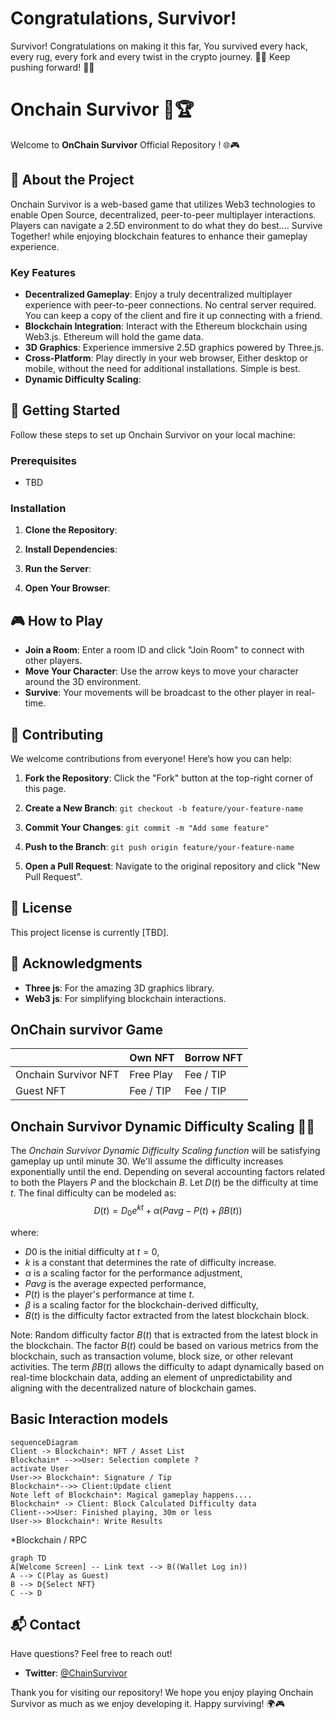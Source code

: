 # Congratulations, Survivor!

Survivor! Congratulations on making it this far, You survived every hack, every rug, every fork and every twist in the crypto journey. 🚀💪 Keep pushing forward! 🌟🔥

# Onchain Survivor 🔗🏆

Welcome to **OnChain Survivor** Official Repository ! 🌐🎮

## 🌟 About the Project

Onchain Survivor is a web-based game that utilizes Web3 technologies to enable Open Source, decentralized, peer-to-peer multiplayer interactions. Players can navigate a 2.5D environment to do what they do best.... Survive Together! while enjoying blockchain features to enhance their gameplay experience.

### Key Features

- **Decentralized Gameplay**: Enjoy a truly decentralized multiplayer experience with peer-to-peer connections. No central server required.  You can keep a copy of the client and fire it up connecting with a friend. 
- **Blockchain Integration**: Interact with the Ethereum blockchain using Web3.js. Ethereum will hold the game data. 
- **3D Graphics**: Experience immersive 2.5D graphics powered by Three.js.
- **Cross-Platform**: Play directly in your web browser, Either desktop or mobile, without the need for additional installations. Simple is best.
- **Dynamic Difficulty Scaling**:

## 🚀 Getting Started

Follow these steps to set up Onchain Survivor on your local machine:

### Prerequisites

- TBD

### Installation

1. **Clone the Repository**:

2. **Install Dependencies**:

4. **Run the Server**:
    
5.  **Open Your Browser**: 


## 🎮 How to Play

-   **Join a Room**: Enter a room ID and click "Join Room" to connect with other players.
-   **Move Your Character**: Use the arrow keys to move your character around the 3D environment.
-   **Survive**: Your movements will be broadcast to the other player in real-time.

## 🤝 Contributing

We welcome contributions from everyone! Here’s how you can help:

1.  **Fork the Repository**: Click the "Fork" button at the top-right corner of this page.
2.  **Create a New Branch**:
    `git checkout -b feature/your-feature-name` 
    
3.  **Commit Your Changes**:
    `git commit -m "Add some feature"` 
    
4.  **Push to the Branch**:
    `git push origin feature/your-feature-name` 
    
5.  **Open a Pull Request**: Navigate to the original repository and click "New Pull Request".

## 📜 License

This project license is currently [TBD]. 

## 🙏 Acknowledgments

-   **Three js**: For the amazing 3D graphics library.
-   **Web3 js**: For simplifying blockchain interactions.


## OnChain survivor Game 


|                |Own NFT                          |Borrow NFT                         |
|----------------|-------------------------------|-----------------------------|
|Onchain Survivor NFT|Free Play            |Fee / TIP        |
|Guest NFT         | Fee / TIP            |Fee / TIP            |



## Onchain Survivor Dynamic Difficulty Scaling 👺😈

The *Onchain Survivor Dynamic Difficulty Scaling  function* will be satisfying gameplay up until minute 30. We'll assume the difficulty increases exponentially until the end. Depending on several accounting factors related to both the Players $P$ and the blockchain $B$. Let  $D(t)$  be the difficulty at time  $t$.   The final difficulty can be modeled as:
$$
D(t) = D_0 e^{kt} +α(Pavg​−P(t)+βB(t))
$$

where:

-   $D0$  is the initial difficulty at  $t=0$,
-   $k$  is a constant that determines the rate of difficulty increase.
-   $α$  is a scaling factor for the performance adjustment,
-   $Pavg​$  is the average expected performance,
-   $P(t)$  is the player's performance at time  $t$.
- $β$  is a scaling factor for the blockchain-derived difficulty,
- $B(t)$  is the difficulty factor extracted from the latest blockchain block.

Note:  Random difficulty factor $B(t)$ that is extracted from the latest block in the blockchain. The factor $B(t)$ could be based on various metrics from the blockchain, such as transaction volume, block size, or other relevant activities. The term $βB(t)$ allows the difficulty to adapt dynamically based on real-time blockchain data, adding an element of unpredictability and aligning with the decentralized nature of blockchain games. 

## Basic Interaction models
```mermaid
sequenceDiagram
Client -> Blockchain*: NFT / Asset List
Blockchain* -->>User: Selection complete ?
activate User
User->> Blockchain*: Signature / Tip
Blockchain*-->> Client:Update client
Note left of Blockchain*: Magical gameplay happens....
Blockchain* -> Client: Block Calculated Difficulty data
Client-->>User: Finished playing, 30m or less
User->> Blockchain*: Write Results
```
*Blockchain / RPC

```mermaid
graph TD
A[Welcome Screen] -- Link text --> B((Wallet Log in))
A --> C(Play as Guest)
B --> D{Select NFT}
C --> D
```
## 📬 Contact

Have questions? Feel free to reach out!

-   **Twitter**:  [@ChainSurvivor](https://twitter.com/chainsurvivor)

Thank you for visiting our repository! We hope you enjoy playing Onchain Survivor as much as we enjoy developing it. Happy surviving! 🌍🎮
